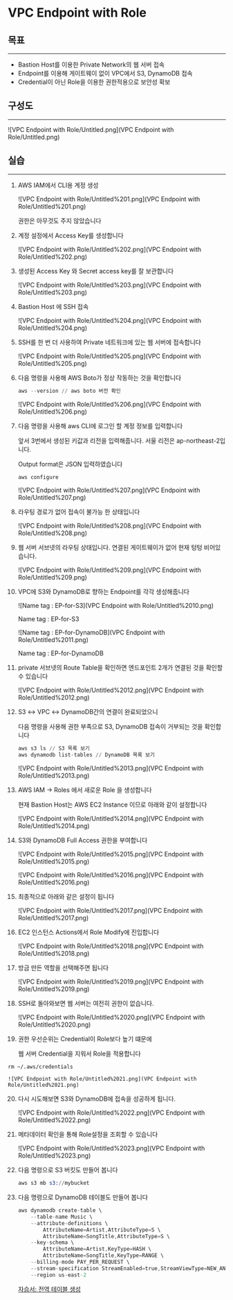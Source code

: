 # VPC Endpoint with Role


## 목표

---

- Bastion Host를 이용한 Private Network의 웹 서버 접속
- Endpoint를 이용해 게이트웨이 없이 VPC에서 S3, DynamoDB 접속
- Credential이 아닌 Role을 이용한 권한적용으로 보안성 확보

## 구성도

---

![VPC Endpoint with Role/Untitled.png](VPC Endpoint with Role/Untitled.png)

## 실습

---

1. AWS IAM에서 CLI용 계정 생성
    
    ![VPC Endpoint with Role/Untitled%201.png](VPC Endpoint with Role/Untitled%201.png)
    
    권한은 아무것도 주지 않았습니다
    
2. 계정 설정에서 Access Key를 생성합니다
    
    ![VPC Endpoint with Role/Untitled%202.png](VPC Endpoint with Role/Untitled%202.png)
    
3. 생성된 Access Key 와 Secret access key를 잘 보관합니다
    
    ![VPC Endpoint with Role/Untitled%203.png](VPC Endpoint with Role/Untitled%203.png)
    
4. Bastion Host 에 SSH 접속
    
    ![VPC Endpoint with Role/Untitled%204.png](VPC Endpoint with Role/Untitled%204.png)
    
5. SSH를 한 번 더 사용하여 Private 네트워크에 있는 웹 서버에 접속합니다
    
    ![VPC Endpoint with Role/Untitled%205.png](VPC Endpoint with Role/Untitled%205.png)
    
6. 다음 명령을 사용해 AWS Boto가 정상 작동하는 것을 확인합니다

    ```s
    aws --version // aws boto 버전 확인
    ```
    
    ![VPC Endpoint with Role/Untitled%206.png](VPC Endpoint with Role/Untitled%206.png)
    
7. 다음 명령을 사용해 aws CLI에 로그인 할 계정 정보를 입력합니다
    
    앞서 3번에서 생성된 키값과 리전을 입력해줍니다. 서울 리전은 ap-northeast-2입니다.
    
    Output format은 JSON 입력하였습니다

    ```s
    aws configure
    ```
    
    ![VPC Endpoint with Role/Untitled%207.png](VPC Endpoint with Role/Untitled%207.png)
    
8. 라우팅 경로가 없어 접속이 불가능 한 상태입니다
    
    ![VPC Endpoint with Role/Untitled%208.png](VPC Endpoint with Role/Untitled%208.png)
    
9. 웹 서버 서브넷의 라우팅 상태입니다. 연결된 게이트웨이가 없어 현재 텅텅 비어있습니다.
    
    ![VPC Endpoint with Role/Untitled%209.png](VPC Endpoint with Role/Untitled%209.png)
    
10. VPC에 S3와 DynamoDB로 향하는 Endpoint를 각각 생성해줍니다
    
    ![Name tag : EP-for-S3](VPC Endpoint with Role/Untitled%2010.png)
    
    Name tag : EP-for-S3
    
    ![Name tag : EP-for-DynamoDB](VPC Endpoint with Role/Untitled%2011.png)
    
    Name tag : EP-for-DynamoDB
    
11. private 서브넷의 Route Table을 확인하면 엔드포인트 2개가 연결된 것을 확인할 수 있습니다
    
    ![VPC Endpoint with Role/Untitled%2012.png](VPC Endpoint with Role/Untitled%2012.png)
    
12. S3 ↔ VPC ↔ DynamoDB간의 연결이 완료되었으니 
    
    다음 명령을 사용해 권한 부족으로 S3, DynamoDB 접속이 거부되는 것을 확인합니다

    ```s
    aws s3 ls // S3 목록 보기
    aws dynamodb list-tables // DynamoDB 목록 보기
    ```

    ![VPC Endpoint with Role/Untitled%2013.png](VPC Endpoint with Role/Untitled%2013.png)
    
13. AWS IAM → Roles 에서 새로운 Role 을 생성합니다
    
    현재 Bastion Host는 AWS EC2 Instance 이므로 아래와 같이 설정합니다
    
    ![VPC Endpoint with Role/Untitled%2014.png](VPC Endpoint with Role/Untitled%2014.png)
    
14. S3와 DynamoDB Full Access 권한을 부여합니다
    
    ![VPC Endpoint with Role/Untitled%2015.png](VPC Endpoint with Role/Untitled%2015.png)
    
    ![VPC Endpoint with Role/Untitled%2016.png](VPC Endpoint with Role/Untitled%2016.png)
    
15. 최종적으로 아래와 같은 설정이 됩니다
    
    ![VPC Endpoint with Role/Untitled%2017.png](VPC Endpoint with Role/Untitled%2017.png)
    
16. EC2 인스턴스 Actions에서 Role Modify에 진입합니다
    
    ![VPC Endpoint with Role/Untitled%2018.png](VPC Endpoint with Role/Untitled%2018.png)
    
17. 방금 만든 역할을 선택해주면 됩니다
    
    ![VPC Endpoint with Role/Untitled%2019.png](VPC Endpoint with Role/Untitled%2019.png)
    
18. SSH로 돌아와보면 웹 서버는 여전히 권한이 없습니다. 
    
    ![VPC Endpoint with Role/Untitled%2020.png](VPC Endpoint with Role/Untitled%2020.png)
    
19. 권한 우선순위는 Credential이 Role보다 높기 떄문에
    
    웹 서버 Credential을 지워서 Role을 적용합니다

```
rm ~/.aws/credentials
```
    
    ![VPC Endpoint with Role/Untitled%2021.png](VPC Endpoint with Role/Untitled%2021.png)
    
20. 다시 시도해보면 S3와 DynamoDB에 접속을 성공하게 됩니다.
    
    ![VPC Endpoint with Role/Untitled%2022.png](VPC Endpoint with Role/Untitled%2022.png)
    
21. 메타데이터 확인을 통해 Role설정을 조회할 수 있습니다
    
    ![VPC Endpoint with Role/Untitled%2023.png](VPC Endpoint with Role/Untitled%2023.png)
    
22. 다음 명령으로 S3 버킷도 만들어 봅니다
    
    ```s
    aws s3 mb s3://mybucket
    ```

23. 다음 명령으로 DynamoDB 테이블도 만들어 봅니다

    ```s
    aws dynamodb create-table \
        --table-name Music \
        --attribute-definitions \
            AttributeName=Artist,AttributeType=S \
            AttributeName=SongTitle,AttributeType=S \
        --key-schema \
            AttributeName=Artist,KeyType=HASH \
            AttributeName=SongTitle,KeyType=RANGE \
        --billing-mode PAY_PER_REQUEST \
        --stream-specification StreamEnabled=true,StreamViewType=NEW_AND_OLD_IMAGES \
        --region us-east-2
    ```

    [자습서: 전역 테이블 생성](https://docs.aws.amazon.com/ko_kr/amazondynamodb/latest/developerguide/V2globaltables.tutorial.html)
    
